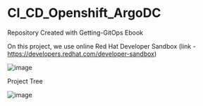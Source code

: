# CI_CD_Openshift_ArgoDC
Repository Created with Getting-GitOps Ebook

On this project, we use online Red Hat Developer Sandbox (link - https://developers.redhat.com/developer-sandbox)

![image](https://github.com/user-attachments/assets/55e0e49d-984f-478d-9fc1-b0a68fb2a2c8)

Project Tree

![image](https://github.com/user-attachments/assets/4bee049f-68cc-42ff-8da0-d07a1db25605)


